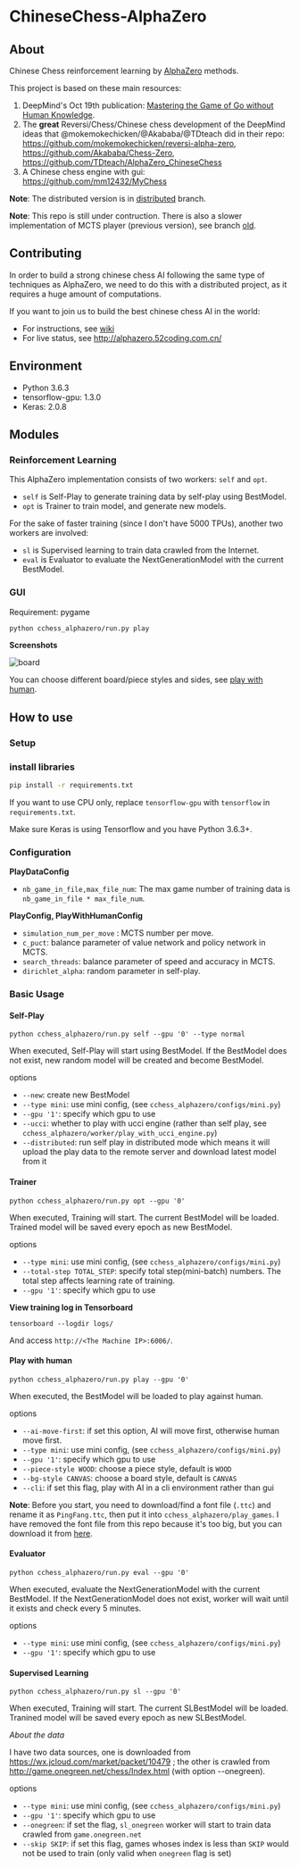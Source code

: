# ChineseChess-AlphaZero

## About

Chinese Chess reinforcement learning by [AlphaZero](https://arxiv.org/abs/1712.01815) methods.

This project is based on these main resources:
1. DeepMind's Oct 19th publication: [Mastering the Game of Go without Human Knowledge](https://www.nature.com/articles/nature24270.epdf?author_access_token=VJXbVjaSHxFoctQQ4p2k4tRgN0jAjWel9jnR3ZoTv0PVW4gB86EEpGqTRDtpIz-2rmo8-KG06gqVobU5NSCFeHILHcVFUeMsbvwS-lxjqQGg98faovwjxeTUgZAUMnRQ).
2. The **great** Reversi/Chess/Chinese chess development of the DeepMind ideas that @mokemokechicken/@Akababa/@TDteach did in their repo: https://github.com/mokemokechicken/reversi-alpha-zero, https://github.com/Akababa/Chess-Zero, https://github.com/TDteach/AlphaZero_ChineseChess
3. A Chinese chess engine with gui: https://github.com/mm12432/MyChess

**Note**: The distributed version is in [distributed](https://github.com/NeymarL/ChineseChess-AlphaZero/tree/distributed) branch.

**Note**: This repo is still under contruction. There is also a slower implementation of MCTS player (previous version), see branch [old](https://github.com/NeymarL/ChineseChess-AlphaZero/tree/old).

## Contributing

In order to build a strong chinese chess AI following the same type of techniques as AlphaZero, we need to do this with a distributed project, as it requires a huge amount of computations.

If you want to join us to build the best chinese chess AI in the world:

* For instructions, see [wiki](https://github.com/NeymarL/ChineseChess-AlphaZero/wiki)
* For live status, see http://alphazero.52coding.com.cn/


## Environment

* Python 3.6.3
* tensorflow-gpu: 1.3.0
* Keras: 2.0.8


## Modules

### Reinforcement Learning

This AlphaZero implementation consists of two workers: `self` and  `opt`.

* `self` is Self-Play to generate training data by self-play using BestModel.
* `opt` is Trainer to train model, and generate new models.

For the sake of faster training (since I don't have 5000 TPUs), another two workers are involved:

* `sl` is Supervised learning to train data crawled from the Internet.
* `eval` is Evaluator to evaluate the NextGenerationModel with the current BestModel.

### GUI

Requirement: pygame

```bash
python cchess_alphazero/run.py play
```

**Screenshots**

![board](screenshots/board.png)

You can choose different board/piece styles and sides, see [play with human](#play-with-human).


## How to use

### Setup

### install libraries
```bash
pip install -r requirements.txt
```

If you want to use CPU only, replace `tensorflow-gpu` with `tensorflow` in `requirements.txt`.

Make sure Keras is using Tensorflow and you have Python 3.6.3+.

### Configuration

**PlayDataConfig**

* `nb_game_in_file,max_file_num`: The max game number of training data is `nb_game_in_file * max_file_num`.

**PlayConfig, PlayWithHumanConfig**

* `simulation_num_per_move` : MCTS number per move.
* `c_puct`: balance parameter of value network and policy network in MCTS.
* `search_threads`: balance parameter of speed and accuracy in MCTS.
* `dirichlet_alpha`: random parameter in self-play.

### Basic Usage

#### Self-Play

```
python cchess_alphazero/run.py self --gpu '0' --type normal
```

When executed, Self-Play will start using BestModel. If the BestModel does not exist, new random model will be created and become BestModel.

options

* `--new`: create new BestModel
* `--type mini`: use mini config, (see `cchess_alphazero/configs/mini.py`)
* `--gpu '1'`: specify which gpu to use
* `--ucci`: whether to play with ucci engine (rather than self play, see `cchess_alphazero/worker/play_with_ucci_engine.py`)
* `--distributed`: run self play in distributed mode which means it will upload the play data to the remote server and download latest model from it

#### Trainer

```
python cchess_alphazero/run.py opt --gpu '0'
```

When executed, Training will start. The current BestModel will be loaded. Trained model will be saved every epoch as new BestModel.

options

* `--type mini`: use mini config, (see `cchess_alphazero/configs/mini.py`)
* `--total-step TOTAL_STEP`: specify total step(mini-batch) numbers. The total step affects learning rate of training.
* `--gpu '1'`: specify which gpu to use

**View training log in Tensorboard**

```
tensorboard --logdir logs/
```

And access `http://<The Machine IP>:6006/`.

#### Play with human

```
python cchess_alphazero/run.py play --gpu '0'
```

When executed, the BestModel will be loaded to play against human.

options

* `--ai-move-first`: if set this option, AI will move first, otherwise human move first.
* `--type mini`: use mini config, (see `cchess_alphazero/configs/mini.py`)
* `--gpu '1'`: specify which gpu to use
* `--piece-style WOOD`: choose a piece style, default is `WOOD`
* `--bg-style CANVAS`: choose a board style, default is `CANVAS`
* `--cli`: if set this flag, play with AI in a cli environment rather than gui

**Note**: Before you start, you need to download/find a font file (`.ttc`) and rename it as `PingFang.ttc`, then put it into `cchess_alphazero/play_games`. I have removed the font file from this repo because it's too big, but you can download it from [here](http://alphazero.52coding.com.cn/PingFang.ttc).

#### Evaluator

```
python cchess_alphazero/run.py eval --gpu '0'
```

When executed, evaluate the NextGenerationModel with the current BestModel. If the NextGenerationModel does not exist, worker will wait until it exists and check every 5 minutes.

options

* `--type mini`: use mini config, (see `cchess_alphazero/configs/mini.py`)
* `--gpu '1'`: specify which gpu to use

#### Supervised Learning

```
python cchess_alphazero/run.py sl --gpu '0'
```

When executed, Training will start. The current SLBestModel will be loaded. Tranined model will be saved every epoch as new SLBestModel.

*About the data*

I have two data sources, one is downloaded from https://wx.jcloud.com/market/packet/10479 ; the other is crawled from http://game.onegreen.net/chess/Index.html (with option --onegreen).

options

* `--type mini`: use mini config, (see `cchess_alphazero/configs/mini.py`)
* `--gpu '1'`: specify which gpu to use
* `--onegreen`: if set the flag, `sl_onegreen` worker will start to train data crawled from `game.onegreen.net`
* `--skip SKIP`: if set this flag, games whoses index is less than `SKIP` would not be used to train (only valid when `onegreen` flag is set)
